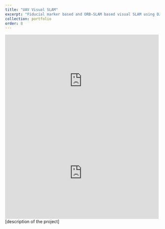 ```yaml
---
title: "UAV Visual SLAM"
excerpt: "Fiducial marker based and ORB-SLAM based visual SLAM using DJI Tello drone (ROS2) <br/>"
collection: portfolio
order: 8
---
```


<iframe width="500" height="300" src="https://www.youtube.com/embed/fQFw5EYCDnc" frameborder="0" allow="accelerometer; autoplay; encrypted-media; gyroscope; picture-in-picture" allowfullscreen></iframe>
<iframe width="500" height="300" src="https://www.youtube.com/embed/fyf1zGGMJCA" frameborder="0" allow="accelerometer; autoplay; encrypted-media; gyroscope; picture-in-picture" allowfullscreen></iframe>
[description of the project]